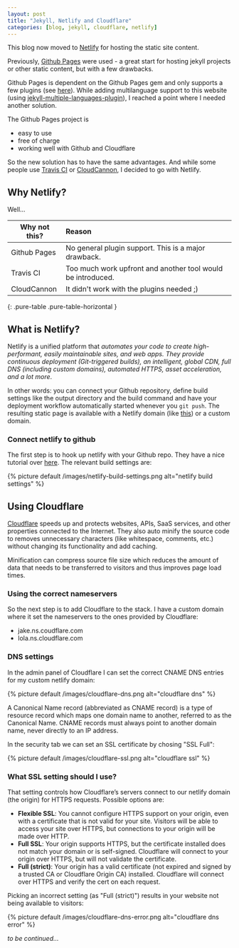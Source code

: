```yaml
---
layout: post
title: "Jekyll, Netlify and Cloudflare"
categories: [blog, jekyll, cloudflare, netlify]
---
```


This blog now moved to [Netlify](https://www.netlify.com) for hosting the static site content.

Previously, [Github Pages](https://pages.github.com) were used -  a great start for
hosting jekyll projects or other static content, but with a few drawbacks.

<!--more-->

Github Pages is dependent on the Github Pages gem and only supports a few plugins (see [here](https://pages.github.com/versions/)). While adding multilanguage support to this website (using [jekyll-multiple-languages-plugin](https://github.com/Anthony-Gaudino/jekyll-multiple-languages-plugin)), I reached a point where I needed another solution.

The Github Pages project is
- easy to use
- free of charge
- working well with Github and Cloudflare

So the new solution has to have the same advantages. And while some people use [Travis CI](https://travis-ci.org) or [CloudCannon](https://cloudcannon.com), I decided to go with Netlify.

## Why Netlify?

Well...

| Why not this? | Reason |
|---------------|:-------|
| Github Pages  | No general plugin support. This is a major drawback. |
| Travis CI     | Too much work upfront and another tool would be introduced. |
| CloudCannon   | It didn't work with the plugins needed ;) |
{: .pure-table .pure-table-horizontal }

## What is Netlify?

Netlify is a unified platform that *automates your code to create high-performant, easily maintainable sites, and web apps. They provide continuous deployment (Git-triggered builds), an intelligent, global CDN, full DNS (including custom domains), automated HTTPS, asset acceleration, and a lot more*.

In other words: you can connect your Github repository, define build settings like the output directory and the build command and have your deployment workflow automatically started whenever you `git push`. The resulting static page is available with a Netlify domain (like [this](http://comicsans.netlify.com)) or a custom domain.

### Connect netlify to github

The first step is to hook up netlify with your Github repo. They have a nice tutorial over [here](https://www.netlify.com/blog/2015/10/28/a-step-by-step-guide-jekyll-3.0-on-netlify/). The relevant build settings are:

{% picture default /images/netlify-build-settings.png alt="netlify build settings" %}


## Using Cloudflare

[Cloudflare](https://www.cloudflare.com) speeds up and protects websites, APIs, SaaS services, and other properties connected to the Internet. They also auto minify the source code to removes unnecessary characters (like whitespace, comments, etc.) without changing its functionality and add caching.

Minification can compress source file size which reduces the amount of data that needs to be transferred to visitors and thus improves page load times.

### Using the correct nameservers

So the next step is to add Cloudflare to the stack. I have a custom domain where it set the nameservers to the ones provided by Cloudflare:

* jake.ns.coudflare.com
* lola.ns.cloudflare.com

### DNS settings

In the admin panel of Cloudflare I can set the correct CNAME DNS entries for my custom netlify domain:

{% picture default /images/cloudflare-dns.png alt="cloudflare dns" %}

A Canonical Name record (abbreviated as CNAME record) is a type of resource record which maps one domain name to another, referred to as the Canonical Name. CNAME records must always point to another domain name, never directly to an IP address.

In the security tab we can set an SSL certificate by chosing "SSL Full":

{% picture default /images/cloudflare-ssl.png alt="cloudflare ssl" %}

### What SSL setting should I use?

That setting controls how Cloudflare’s servers connect to our netlify domain (the origin) for HTTPS requests. Possible options are:

- **Flexible SSL**: You cannot configure HTTPS support on your origin, even with a certificate that is not valid for your site. Visitors will be able to access your site over HTTPS, but connections to your origin will be made over HTTP.
- **Full SSL**: Your origin supports HTTPS, but the certificate installed does not match your domain or is self-signed. Cloudflare will connect to your origin over HTTPS, but will not validate the certificate.
- **Full (strict)**: Your origin has a valid certificate (not expired and signed by a trusted CA or Cloudflare Origin CA) installed. Cloudflare will connect over HTTPS and verify the cert on each request.

Picking an incorrect setting (as "Full (strict)") results in your website not being available to visitors:

{% picture default /images/cloudflare-dns-error.png alt="cloudflare dns error" %}


_to be continued..._
